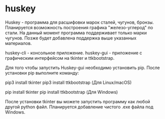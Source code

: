 # huskey
Huskey - программа для расшифовки марок сталей, чугунов, бронзы. Планируется возможность построения графика "железо-углерод" по стали.
На данный момент программа поддерживает только марки чугунов. Позже будет добавлена поддержка выше указанных материалов.

huskey-cli - консольное приложение.
huskey-gui - приложение с графическим интерфейсом на tkinter и ttkbootstrap.

Для того чтобы запустить Huskey-gui необходимо установить pip.
После установки pip выполните команду:

pip3 install tkinter
pip3 install ttkbootstrap
(Для Linux/macOS)

pip install tkinter
pip install ttkbootstrap
(Для Windows)

После установки tkinter вы можете запустить программу как любой другой python файл.
Планируется добавление чистого .exe файла под Windows.
